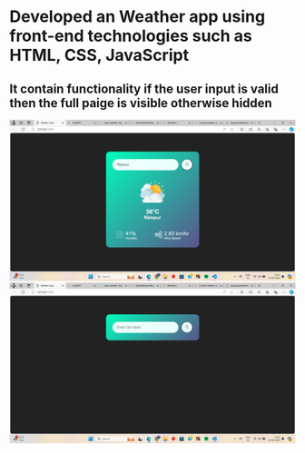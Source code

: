 # Developed an Weather app using front-end technologies such as HTML, CSS, JavaScript

## It contain functionality if the user input is valid then the full paige is visible otherwise hidden
![Weather Front Image](Weather%20App/Weather%20Main.png)
![Weather Front Image](Weather%20App/Weather%20Front.png)
